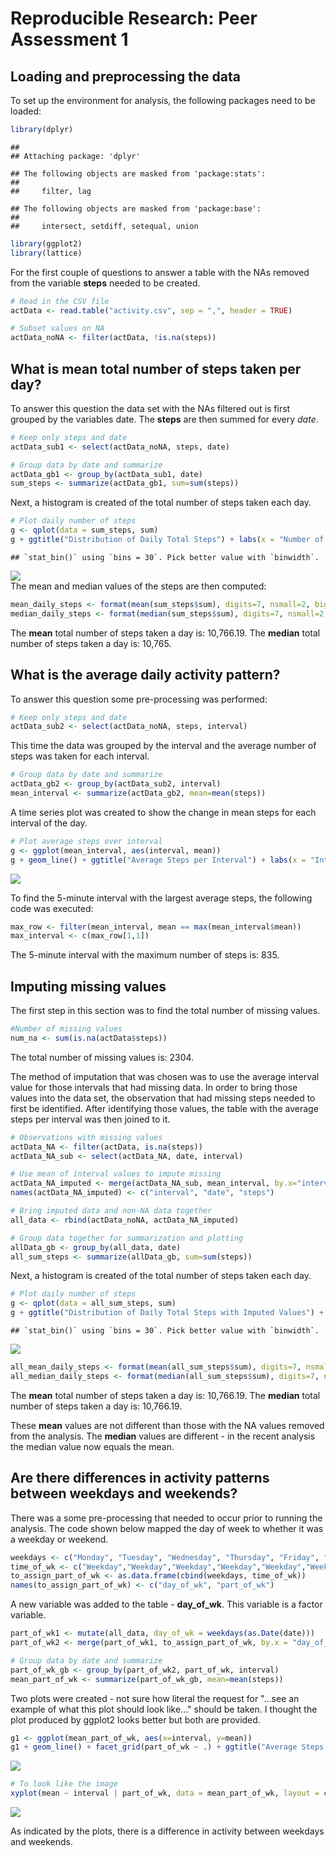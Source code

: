 # Reproducible Research: Peer Assessment 1


## Loading and preprocessing the data
To set up the environment for analysis, the following packages need to be loaded:

```r
library(dplyr)
```

```
## 
## Attaching package: 'dplyr'
```

```
## The following objects are masked from 'package:stats':
## 
##     filter, lag
```

```
## The following objects are masked from 'package:base':
## 
##     intersect, setdiff, setequal, union
```

```r
library(ggplot2)
library(lattice)
```
For the first couple of questions to answer a table with the NAs removed from the variable **steps** needed to be created. 


```r
# Read in the CSV file
actData <- read.table("activity.csv", sep = ",", header = TRUE)

# Subset values on NA 
actData_noNA <- filter(actData, !is.na(steps))
```
## What is mean total number of steps taken per day?
To answer this question the data set with the NAs filtered out is first grouped by the variables date. The **steps** are then summed for every *date*.

```r
# Keep only steps and date
actData_sub1 <- select(actData_noNA, steps, date)

# Group data by date and summarize
actData_gb1 <- group_by(actData_sub1, date)
sum_steps <- summarize(actData_gb1, sum=sum(steps))
```
Next, a histogram is created of the total number of steps taken each day.

```r
# Plot daily number of steps
g <- qplot(data = sum_steps, sum)
g + ggtitle("Distribution of Daily Total Steps") + labs(x = "Number of Steps", y = "Frequency")
```

```
## `stat_bin()` using `bins = 30`. Pick better value with `binwidth`.
```

<img src="PA1_template_files/figure-html/mean_total_steps2-1.png" style="display: block; margin: auto;" />
The mean and median values of the steps are then computed:

```r
mean_daily_steps <- format(mean(sum_steps$sum), digits=7, nsmall=2, big.mark =",")
median_daily_steps <- format(median(sum_steps$sum), digits=7, nsmall=2, big.mark =",")
```
 
The **mean** total number of steps taken a day is: 10,766.19. The **median** total number of steps taken a day is: 10,765.

## What is the average daily activity pattern?

To answer this question some pre-processing was performed:

```r
# Keep only steps and date
actData_sub2 <- select(actData_noNA, steps, interval)
```
This time the data was grouped by the interval and the average number of steps was taken for each interval.

```r
# Group data by date and summarize
actData_gb2 <- group_by(actData_sub2, interval)
mean_interval <- summarize(actData_gb2, mean=mean(steps))
```
A time series plot was created to show the change in mean steps for each interval of the day.

```r
# Plot average steps over interval
g <- ggplot(mean_interval, aes(interval, mean))
g + geom_line() + ggtitle("Average Steps per Interval") + labs(x = "Interval", y = "Average Number of Steps")
```

<img src="PA1_template_files/figure-html/avg_daily3-1.png" style="display: block; margin: auto;" />

To find the 5-minute interval with the largest average steps, the following code was executed:

```r
max_row <- filter(mean_interval, mean == max(mean_interval$mean))
max_interval <- c(max_row[1,1])
```

The 5-minute interval with the maximum number of steps is: 835.

## Imputing missing values

The first step in this section was to find the total number of missing values.

```r
#Number of missing values
num_na <- sum(is.na(actData$steps))
```

The total number of missing values is: 2304.

The method of imputation that was chosen was to use the average interval value for those intervals that had missing data. In order to bring those values into the data set, the observation that had missing steps needed to first be identified. After identifying those values, the table with the average steps per interval was then joined to it.


```r
# Observations with missing values
actData_NA <- filter(actData, is.na(steps))
actData_NA_sub <- select(actData_NA, date, interval)

# Use mean of interval values to impute missing 
actData_NA_imputed <- merge(actData_NA_sub, mean_interval, by.x="interval", by.y="interval")
names(actData_NA_imputed) <- c("interval", "date", "steps")

# Bring imputed data and non-NA data together
all_data <- rbind(actData_noNA, actData_NA_imputed)

# Group data together for summarization and plotting
allData_gb <- group_by(all_data, date)
all_sum_steps <- summarize(allData_gb, sum=sum(steps))
```

Next, a histogram is created of the total number of steps taken each day.

```r
# Plot daily number of steps
g <- qplot(data = all_sum_steps, sum)
g + ggtitle("Distribution of Daily Total Steps with Imputed Values") + labs(x = "Number of Steps", y = "Frequency")
```

```
## `stat_bin()` using `bins = 30`. Pick better value with `binwidth`.
```

<img src="PA1_template_files/figure-html/misval3-1.png" style="display: block; margin: auto;" />

```r
all_mean_daily_steps <- format(mean(all_sum_steps$sum), digits=7, nsmall=2, big.mark =",")
all_median_daily_steps <- format(median(all_sum_steps$sum), digits=7, nsmall=2, big.mark =",")
```
The **mean** total number of steps taken a day is: 10,766.19. The **median** total number of steps taken a day is: 10,766.19.

These **mean** values are not different than those with the NA values removed from the analysis. The **median** values are different - in the recent analysis the median value now equals the mean.

## Are there differences in activity patterns between weekdays and weekends?

There was a some pre-processing that needed to occur prior to running the analysis. The code shown below mapped the day of week to whether it was a weekday or weekend. 


```r
weekdays <- c("Monday", "Tuesday", "Wednesday", "Thursday", "Friday", "Saturday", "Sunday")
time_of_wk <- c("Weekday","Weekday","Weekday","Weekday","Weekday","Weekend","Weekend")
to_assign_part_of_wk <- as.data.frame(cbind(weekdays, time_of_wk))
names(to_assign_part_of_wk) <- c("day_of_wk", "part_of_wk")
```

A new variable was added to the table - **day_of_wk**. This variable is a factor variable.

```r
part_of_wk1 <- mutate(all_data, day_of_wk = weekdays(as.Date(date)))
part_of_wk2 <- merge(part_of_wk1, to_assign_part_of_wk, by.x = "day_of_wk", by.y = "day_of_wk")

# Group data by date and summarize
part_of_wk_gb <- group_by(part_of_wk2, part_of_wk, interval)
mean_part_of_wk <- summarize(part_of_wk_gb, mean=mean(steps))
```

Two plots were created - not sure how literal the request for "...see an example of what this plot should look like..." should be taken. I thought the plot produced by ggplot2 looks better but both are provided.


```r
g1 <- ggplot(mean_part_of_wk, aes(x=interval, y=mean))
g1 + geom_line() + facet_grid(part_of_wk ~ .) + ggtitle("Average Steps per Interval by Part of Week") + labs(x = "Interval", y = "Average Number of Steps")
```

<img src="PA1_template_files/figure-html/diff3-1.png" style="display: block; margin: auto;" />


```r
# To look like the image
xyplot(mean ~ interval | part_of_wk, data = mean_part_of_wk, layout = c(1,2), type="l")
```

<img src="PA1_template_files/figure-html/diff4-1.png" style="display: block; margin: auto;" />

As indicated by the plots, there is a difference in activity between weekdays and weekends.
